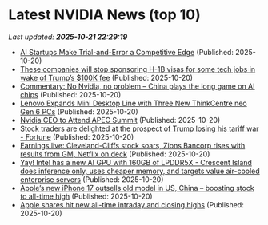 # Latest NVIDIA News (top 10)
_Last updated: **2025-10-21 22:29:19**_

- [AI Startups Make Trial-and-Error a Competitive Edge](https://www.pymnts.com/artificial-intelligence-2/2025/ai-startups-that-are-trending/) (Published: 2025-10-20)
- [These companies will stop sponsoring H-1B visas for some tech jobs in wake of Trump’s $100K fee](https://freerepublic.com/focus/f-news/4347613/posts) (Published: 2025-10-20)
- [Commentary: No Nvidia, no problem – China plays the long game on AI chips](https://www.channelnewsasia.com/commentary/nvidia-huawei-ai-chips-china-us-export-ban-5407236) (Published: 2025-10-20)
- [Lenovo Expands Mini Desktop Line with Three New ThinkCentre neo Gen 6 PCs](https://www.storagereview.com/news/lenovo-expands-mini-desktop-line-with-three-new-thinkcentre-neo-gen-6-pcs) (Published: 2025-10-20)
- [Nvidia CEO to Attend APEC Summit](https://nep123.com/nvidia-ceo-to-attend-apec-summit/) (Published: 2025-10-20)
- [Stock traders are delighted at the prospect of Trump losing his tariff war - Fortune](https://slashdot.org/firehose.pl?op=view&amp;id=179837794) (Published: 2025-10-20)
- [Earnings live: Cleveland-Cliffs stock soars, Zions Bancorp rises with results from GM, Netflix on deck](https://finance.yahoo.com/news/live/earnings-live-cleveland-cliffs-stock-soars-zions-bancorp-rises-with-results-from-gm-netflix-on-deck-203050732.html) (Published: 2025-10-20)
- [Yay! Intel has a new AI GPU with 160GB of LPDDR5X - Crescent Island does inference only, uses cheaper memory, and targets value air-cooled enterprise servers](https://www.techradar.com/pro/yay-intel-has-a-new-ai-gpu-with-160gb-of-lpddr5x-crescent-island-does-inference-only-uses-cheaper-memory-and-targets-value-air-cooled-enterprise-servers) (Published: 2025-10-20)
- [Apple’s new iPhone 17 outsells old model in US, China – boosting stock to all-time high](https://nypost.com/2025/10/20/business/apples-new-iphone-17-outsells-old-model-in-us-china-boosting-stock-to-all-time-high/) (Published: 2025-10-20)
- [Apple shares hit new all-time intraday and closing highs](https://macdailynews.com/2025/10/20/apple-shares-hit-new-all-time-intraday-and-closing-highs-87/) (Published: 2025-10-20)
